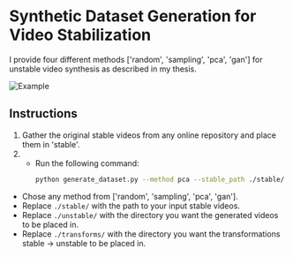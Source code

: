 # Synthetic Dataset Generation for Video Stabilization

I provide four different methods ['random', 'sampling', 'pca', 'gan'] for unstable video synthesis as described in my thesis.

![Example](https://github.com/btxviny/Synthetic-Dataset-Generation-for-Video-Stabilization/blob/main/result.gif)

## Instructions
1. Gather the original stable videos from any online repository and place them in 'stable'.
2.  - Run the following command:
       ```bash
       python generate_dataset.py --method pca --stable_path ./stable/ --unstable_path ./unstable/ --transforms_path ./transforms/
       ```
   - Chose any method from ['random', 'sampling', 'pca', 'gan'].
   - Replace `./stable/` with the path to your input stable videos.
   - Replace `./unstable/` with the directory you want the generated videos to be placed in.
   - Replace `./transforms/` with the directory you want the transformations stable -> unstable to be placed in.
